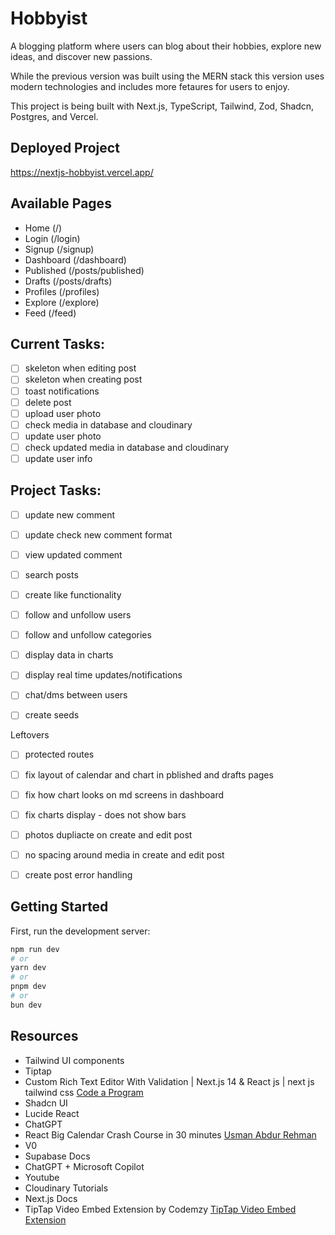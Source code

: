 # Hobbyist

A blogging platform where users can blog about their hobbies, explore new ideas, and discover new passions.

While the previous version was built using the MERN stack this version uses modern technologies and includes more fetaures for users to enjoy.

This project is being built with Next.js, TypeScript, Tailwind, Zod, Shadcn, Postgres, and Vercel.

## Deployed Project

https://nextjs-hobbyist.vercel.app/

## Available Pages

- Home (/)
- Login (/login)
- Signup (/signup)
- Dashboard (/dashboard)
- Published (/posts/published)
- Drafts (/posts/drafts)
- Profiles (/profiles)
- Explore (/explore)
- Feed (/feed)

## Current Tasks:

- [ ] skeleton when editing post
- [ ] skeleton when creating post
- [ ] toast notifications
- [ ] delete post
- [ ] upload user photo
- [ ] check media in database and cloudinary
- [ ] update user photo
- [ ] check updated media in database and cloudinary
- [ ] update user info

## Project Tasks:

- [ ] update new comment
- [ ] update check new comment format
- [ ] view updated comment

- [ ] search posts
- [ ] create like functionality

- [ ] follow and unfollow users
- [ ] follow and unfollow categories

- [ ] display data in charts

- [ ] display real time updates/notifications

- [ ] chat/dms between users

- [ ] create seeds

Leftovers

- [ ] protected routes
- [ ] fix layout of calendar and chart in pblished and drafts pages
- [ ] fix how chart looks on md screens in dashboard
- [ ] fix charts display - does not show bars

- [ ] photos dupliacte on create and edit post
- [ ] no spacing around media in create and edit post
- [ ] create post error handling

## Getting Started

First, run the development server:

```bash
npm run dev
# or
yarn dev
# or
pnpm dev
# or
bun dev
```

## Resources

- Tailwind UI components
- Tiptap
- Custom Rich Text Editor With Validation | Next.js 14 & React js | next js tailwind css [Code a Program](https://www.youtube.com/watch?v=wdG9Qa6ocYk)
- Shadcn UI
- Lucide React
- ChatGPT
- React Big Calendar Crash Course in 30 minutes [Usman Abdur Rehman](https://www.youtube.com/watch?v=ZFhDJAOd9Tg)
- V0
- Supabase Docs
- ChatGPT + Microsoft Copilot
- Youtube
- Cloudinary Tutorials
- Next.js Docs
- TipTap Video Embed Extension by Codemzy [TipTap Video Embed Extension](https://www.codemzy.com/blog/tiptap-video-embed-extension)
